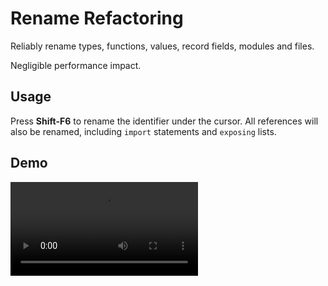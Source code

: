 # Rename Refactoring

Reliably rename types, functions, values, record fields, modules and files. 

Negligible performance impact.

## Usage

Press **Shift-F6** to rename the identifier under the cursor. All references will also be renamed, including `import` statements and `exposing` lists.

## Demo

![rename demo](../assets/rename.mp4)